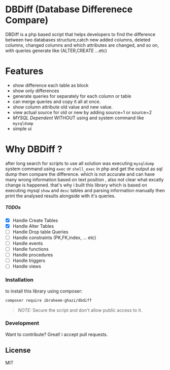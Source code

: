 # DBDiff (Database Differenece Compare)


DBDiff is a php based script that helps developers to find the difference between two databases structure,catch new added columns, deleted columns, changed columns and which attributes are changed, and so on, with queries generate like (ALTER,CREATE ...etc)

# Features
  - show difference each table as block
  - show only differences
  - generate queries for separately for each column or table
  - can merge queries and copy it all at once.
  - show column attribute old value and new value.
  - view actual source for old or new by adding source=1 or source=2
  - *MYSQL Dependent* WITHOUT using and system command like `mysqldump`
  - simple ui

# Why DBDiff ?
after long search for scripts to use all solution was executing `mysqldump` system command using `exec` or `shell_exec` in php and get the output as sql dump then compare the difference. which is not accurate and can have many wrong information based on text position , also not clear what excatly change is happened. that's why i built this library which is based on executing mysql `show` and `desc` tables and parsing information manually then print the analysed results alongside with it's queries.

##### TODOs
- [X] Handle Create Tables
- [X] Handle Alter Tables
- [ ] Handle Drop table Queries
- [ ] Handle constraints (PK,FK,index, ... etc)
- [ ] Handle events
- [ ] Handle functions
- [ ] Handle procedures
- [ ] Handle triggers
- [ ] Handle views

### Installation

to install this library using composer:
```sh
composer require ibraheem-ghazi/dbdiff
```

> *NOTE:* Secure the script and don't allow public access to it.

### Development

Want to contribute? Great!
i accept pull requests.

License
----

MIT

